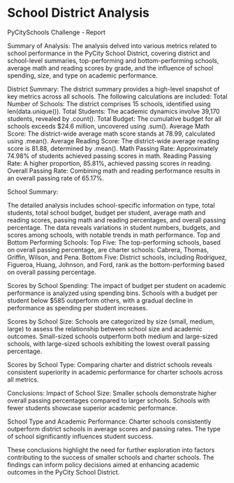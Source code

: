 # School District Analysis

PyCitySchools Challenge - Report

Summary of Analysis:
The analysis delved into various metrics related to school performance in the PyCity School District, covering district and school-level summaries, top-performing and bottom-performing schools, average math and reading scores by grade, and the influence of school spending, size, and type on academic performance.

District Summary:
The district summary provides a high-level snapshot of key metrics across all schools. The following calculations are included:
Total Number of Schools: The district comprises 15 schools, identified using len(data.unique()).
Total Students: The academic dynamics involve 39,170 students, revealed by .count().
Total Budget: The cumulative budget for all schools exceeds $24.6 million, uncovered using .sum().
Average Math Score: The district-wide average math score stands at 78.99, calculated using .mean().
Average Reading Score: The district-wide average reading score is 81.88, determined by .mean().
Math Passing Rate: Approximately 74.98% of students achieved passing scores in math.
Reading Passing Rate: A higher proportion, 85.81%, achieved passing scores in reading.
Overall Passing Rate: Combining math and reading performance results in an overall passing rate of 65.17%.

School Summary:

The detailed analysis includes school-specific information on type, total students, total school budget, budget per student, average math and reading scores, passing math and reading percentages, and overall passing percentage.
The data reveals variations in student numbers, budgets, and scores among schools, with notable trends in math performance.
Top and Bottom Performing Schools:
Top Five: The top-performing schools, based on overall passing percentage, are charter schools: Cabrera, Thomas, Griffin, Wilson, and Pena.
Bottom Five: District schools, including Rodriguez, Figueroa, Huang, Johnson, and Ford, rank as the bottom-performing based on overall passing percentage.

Scores by School Spending:
The impact of budget per student on academic performance is analyzed using spending bins. Schools with a budget per student below $585 outperform others, with a gradual decline in performance as spending per student increases.

Scores by School Size:
Schools are categorized by size (small, medium, large) to assess the relationship between school size and academic outcomes. Small-sized schools outperform both medium and large-sized schools, with large-sized schools exhibiting the lowest overall passing percentage.

Scores by School Type:
Comparing charter and district schools reveals consistent superiority in academic performance for charter schools across all metrics.

Conclusions:
Impact of School Size:
Smaller schools demonstrate higher overall passing percentages compared to larger schools.
Schools with fewer students showcase superior academic performance.

School Type and Academic Performance:
Charter schools consistently outperform district schools in average scores and passing rates.
The type of school significantly influences student success.

These conclusions highlight the need for further exploration into factors contributing to the success of smaller schools and charter schools. The findings can inform policy decisions aimed at enhancing academic outcomes in the PyCity School District.
